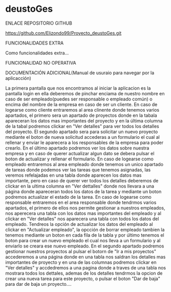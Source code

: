# deustoGes
ENLACE REPOSITORIO GITHUB

https://github.com/Elizondo99/Proyecto_deustoGes.git

FUNCIONALIDADES EXTRA

Como funcionalidades extra...

FUNCIONALIDAD NO OPERATIVA


DOCUMENTACIÓN ADICIONAL(Manual de usuraio para navegar por la aplicacción)

La primera pantalla que nos encontramos al iniciar la aplicacion es la pantalla login en ella deberemos de pinchar enciama de nuestro nombre en caso de ser empleado(puedes ser responsable o empleado común) o encima del nombre de la empresa en caso de ser un cliente.
En caso de logearse como cliente entraremos al area clinente donde tenemos varios apartados, el primero sera un apartado de proyectos donde en la tabala apareceran los datos mas importantes del proyecto y en la última columna de la tabal podremos clickar en "Ver detalles" para ver todos los detalles del proyecto. El segundo apartado sera para solicitar un nuevo proyecto mediante el boton de nueva solicitud accederas a un formulario el cual al rellenar y enviar le aparecera a los responsables de la empresa para poder crearlo. En el último apartado podremos ver los datos sobre nuestra empresa y en caso de querer actualizar algun dato se debera pulsar el boton de actualizar y rellenar el formulario.
En caso de logearse como empleado entraremos al area empleado donde tenemos un unico apartado de tareas donde podemos ver las tareas que tenemos asignadas, las veremos refelajadas en una tabla donde aparecen los datos mas importante, pero en caso de querer ver todos los detalles deberemos de clickar en la ultima columna en "Ver dettalles" donde nos llevara a una página donde apareceran todos los datos de la tarea y mediante un boton podremos actualizar el estado de la tarea.
En caso de logearse como responsable entraremos en el area responsable donde tendrmos varios apartados, el primero de ellos nos permite gestionar a nuestros empleados, nos aperecera una tabla con los datos mas importantes del empleado y al clickar en "Ver detalles" nos aparecera una tabla con todos los datos del empleado. Tendreos la opción de actualizar los datos del empleado al clickar en "Actualizar empleado", la opcción de borrar empleado tambien la tenemos mediante un boton en cada fila de la tabla y por último tenemos el boton para crear un nuevo empleado el cual nos lleva a un formulario y al enviarlo se creara ese nuevo empleado. En el segundo apartado podremos gestionar nuestros proyectos al pulsar el botorn de "Ir a mis proyectos" accederemos a una página donde en una tabla nos saldran los detalles mas importantes de proyecto y en una de las columnas podremos clickar en "Ver detalles" y accdedremos a una pagina donde a traves de una tabla nos mostrara todos los dettales, ademas de los detalles tendrmos la opcion de crear una nueva tarea para este proyecto, o pulsar el boton "Dar de baja" para dar de baja un proyecto....
